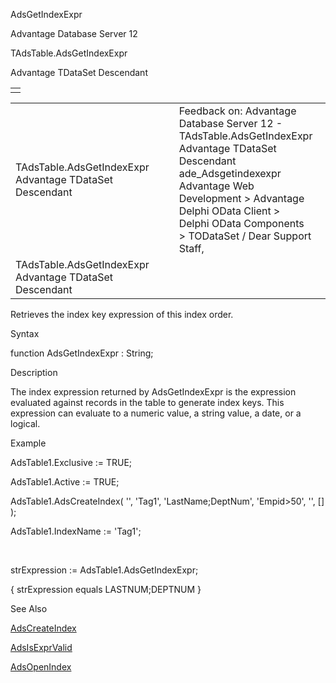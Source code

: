 AdsGetIndexExpr




Advantage Database Server 12  

TAdsTable.AdsGetIndexExpr

Advantage TDataSet Descendant

|  |
| --- |
|  |

|  |  |  |  |  |
| --- | --- | --- | --- | --- |
| TAdsTable.AdsGetIndexExpr  Advantage TDataSet Descendant |  |  | Feedback on: Advantage Database Server 12 - TAdsTable.AdsGetIndexExpr Advantage TDataSet Descendant ade\_Adsgetindexexpr Advantage Web Development > Advantage Delphi OData Client > Delphi OData Components > TODataSet / Dear Support Staff, |  |
| TAdsTable.AdsGetIndexExpr  Advantage TDataSet Descendant |  |  |  |  |

Retrieves the index key expression of this index order.

Syntax

function AdsGetIndexExpr : String;

Description

The index expression returned by AdsGetIndexExpr is the expression evaluated against records in the table to generate index keys. This expression can evaluate to a numeric value, a string value, a date, or a logical.

Example

AdsTable1.Exclusive := TRUE;

AdsTable1.Active := TRUE;

AdsTable1.AdsCreateIndex( '', 'Tag1', 'LastName;DeptNum', 'Empid>50', '', [] );

AdsTable1.IndexName := 'Tag1';

 

strExpression := AdsTable1.AdsGetIndexExpr;

{ strExpression equals LASTNUM;DEPTNUM }

See Also

[AdsCreateIndex](ade_adscreateindex.htm)

[AdsIsExprValid](ade_adsisexprvalid.htm)

[AdsOpenIndex](ade_adsopenindex.htm)